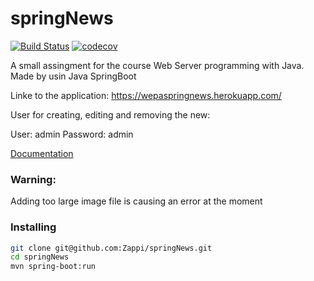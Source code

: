 ﻿# springNews

[![Build Status](https://travis-ci.org/Zappi/springNews.svg?branch=master)](https://travis-ci.org/Zappi/springNews)
[![codecov](https://codecov.io/gh/Zappi/springNews/branch/master/graph/badge.svg)](https://codecov.io/gh/Zappi/springNews)

A small assingment for the course Web Server programming with Java. Made by usin Java SpringBoot

Linke to the application: https://wepaspringnews.herokuapp.com/

User for creating, editing and removing the new: 

User: admin
Password: admin

[Documentation](documentation/description.md)

### Warning: 
Adding too large image file is causing an error at the moment

### Installing 

```sh
git clone git@github.com:Zappi/springNews.git
cd springNews
mvn spring-boot:run
```

